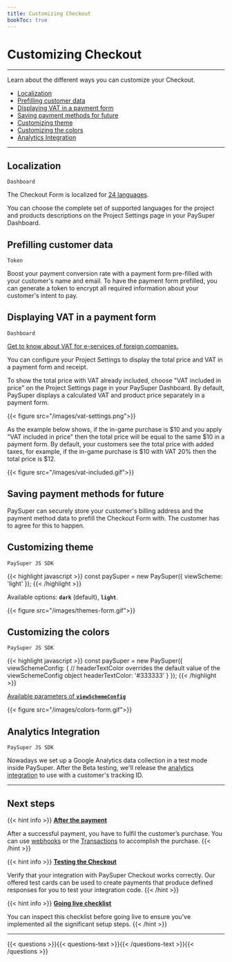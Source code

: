 ```yaml
---
title: Customizing Checkout
bookToc: true
---
```


# Customizing Checkout
***

Learn about the different ways you can customize your Checkout.

- [Localization](#localization)
- [Prefilling customer data](#prefilling-customer-data)
- [Displaying VAT in a payment form](#displaying-vat-in-a-payment-form)
- [Saving payment methods for future](#saving-payment-methods-for-future)
- [Customizing theme](#customizing-theme)
- [Customizing the colors](#customizing-the-colors)
- [Analytics Integration](#analytics-integration)

***

## Localization

`Dashboard`

The Checkout Form is localized for [24 languages](/docs/payments/localization).

You can choose the complete set of supported languages for the project and products descriptions on the Project Settings page in your PaySuper Dashboard.

## Prefilling customer data

`Token`

Boost your payment conversion rate with a payment form pre-filled with your customer's name and email. To have the payment form prefilled, you can generate a token to encrypt all required information about your customer's intent to pay.

## Displaying VAT in a payment form

`Dashboard`

[Get to know about VAT for e-services of foreign companies.](/docs/vat)

You can configure your Project Settings to display the total price and VAT in a payment form and receipt.

To show the total price with VAT already included, choose "VAT included in price" on the Project Settings page in your PaySuper Dashboard. 
By default, PaySuper displays a calculated VAT and product price separately in a payment form.

{{< figure src="/images/vat-settings.png">}}

As the example below shows, if the in-game purchase is $10 and you apply "VAT included in price" then the total price will be equal to the same $10 in a payment form. 
By default, your customers see the total price with added taxes, for example, if the in-game purchase is $10 with VAT 20% then the total price is $12.

{{< figure src="/images/vat-included.gif">}}

## Saving payment methods for future

PaySuper can securely store your customer's billing address and the payment method data to prefill the Checkout Form with. The customer has to agree for this to happen.

## Customizing theme

`PaySuper JS SDK`

{{< highlight javascript >}}
const paySuper = new PaySuper({
    viewScheme: 'light'
});
{{< /highlight >}}

Available options: **`dark`** (default), **`light`**.

{{< figure src="/images/themes-form.gif">}}

## Customizing the colors

`PaySuper JS SDK`

{{< highlight javascript >}}
const paySuper = new PaySuper({
    viewSchemeConfig: { 
        // headerTextColor overrides the default value of the viewSchemeConfig object
        headerTextColor: '#333333'
    }
});
{{< /highlight >}}

[Available parameters of **`viewSchemeConfig`**](https://github.com/paysuper/paysuper-js-sdk/blob/master/docs/CUSTOMIZATION.md#available-parameters-of-viewschemeconfig)

{{< figure src="/images/colors-form.gif">}}

## Analytics Integration

`PaySuper JS SDK`

Nowadays we set up a Google Analytics data collection in a test mode inside PaySuper. After the Beta testing, we'll release the [analytics integration](/docs/analytics-integration) to use with a customer's tracking ID.

***

## Next steps

{{< hint info >}}
[**After the payment**](/docs/payments/fulfillment/)

After a successful payment, you have to fulfil the customer’s purchase. You can use [webhooks](/docs/payments/fulfillment/#fulfilling-purchases-with-webhooks) or the [Transactions](/docs/payments/fulfillment/#fulfilling-purchases-with-the-dashboard) to accomplish the purchase.
{{< /hint >}}

{{< hint info >}}
[**Testing the Checkout**](/docs/payments/testing/)

Verify that your integration with PaySuper Checkout works correctly. Our offered test cards can be used to create payments that produce defined responses for you to test your integration code.
{{< /hint >}}

{{< hint info >}}
[**Going live checklist**](/docs/payments/live/)

You can inspect this checklist before going live to ensure you've implemented all the significant setup steps.
{{< /hint >}}

***

{{< questions >}}{{< questions-text >}}{{< /questions-text >}}{{< /questions >}}